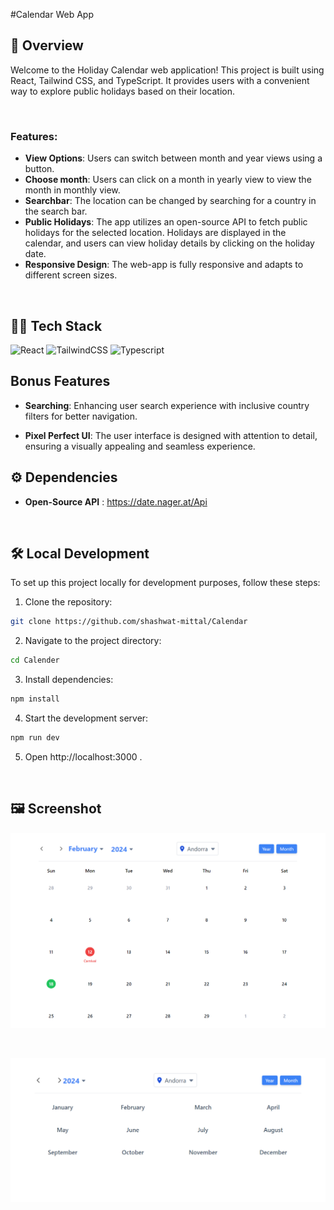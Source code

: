 #Calendar Web App

## 📘 Overview

Welcome to the Holiday Calendar web application! This project is built using React, Tailwind CSS, and TypeScript. It provides users with a convenient way to explore public holidays based on their location.

<br>

### Features:

- **View Options**: Users can switch between month and year views using a button.
- **Choose month**: Users can click on a month in yearly view to view the month in monthly view.
- **Searchbar**: The location can be changed by searching for a country in the search bar.
- **Public Holidays**: The app utilizes an open-source API to fetch public holidays for the selected location. Holidays are displayed in the calendar, and users can view holiday details by clicking on the holiday date.
- **Responsive Design**: The web-app is fully responsive and adapts to different screen sizes.

<br>

## 🧑‍💻 Tech Stack

![React](https://img.shields.io/badge/react-%2320232a.svg?style=for-the-badge&logo=react&logoColor=%2361DAFB)
![TailwindCSS](https://img.shields.io/badge/tailwindcss-%2338B2AC.svg?style=for-the-badge&logo=tailwind-css&logoColor=white)
![Typescript](https://www.datocms-assets.com/48401/1627663113-learn-typescript.png?fit=max&w=40)
<br>

## Bonus Features

- **Searching**: Enhancing user search experience with inclusive country filters for better navigation.

- **Pixel Perfect UI**: The user interface is designed with attention to detail, ensuring a visually appealing and seamless experience.
  <br>

## ⚙️ Dependencies

- **Open-Source API** : https://date.nager.at/Api

<br>


## 🛠️ Local Development

To set up this project locally for development purposes, follow these steps:

1. Clone the repository:

```bash
git clone https://github.com/shashwat-mittal/Calendar
```

2. Navigate to the project directory:

```bash
cd Calender
```

3. Install dependencies:

```bash
npm install
```

4. Start the development server:

```bash
npm run dev
```

5. Open http://localhost:3000 .

<br>

## 🖼️ Screenshot

![Monthly view](<https://github.com/shashwat-mittal/Calendar/blob/main/src/assets/Screenshot%20(9).png>)

<br>

![Yearly view](<https://github.com/shashwat-mittal/Calendar/blob/main/src/assets/Screenshot%20(10).png>)



